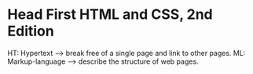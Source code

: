 # Head First HTML and CSS, 2nd Edition

HT: Hypertext --> break free of a single page and link to other pages.
ML: Markup-language --> describe the structure of web pages.
